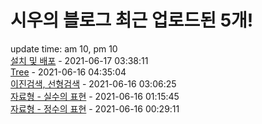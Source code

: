 # 시우의 블로그 최근 업로드된 5개!<br>

update time: am 10, pm 10<br>[설치 및 배포](https://velog.io/@dev_shu/%EC%84%A4%EC%B9%98-%EB%B0%8F-%EB%B0%B0%ED%8F%AC) - 2021-06-17 03:38:11<br>
[Tree](https://velog.io/@dev_shu/Tree) - 2021-06-16 04:35:04<br>
[이진검색, 선형검색](https://velog.io/@dev_shu/%EC%9D%B4%EC%A7%84%EA%B2%80%EC%83%89-%EC%84%A0%ED%98%95%EA%B2%80%EC%83%89) - 2021-06-16 03:06:25<br>
[자료형 - 실수의 표현](https://velog.io/@dev_shu/%EC%9E%90%EB%A3%8C%ED%98%95-%EC%8B%A4%EC%88%98%EC%9D%98-%ED%91%9C%ED%98%84) - 2021-06-16 01:15:45<br>
[자료형 - 정수의 표현](https://velog.io/@dev_shu/%EC%9E%90%EB%A3%8C%ED%98%95) - 2021-06-16 00:29:11<br>
